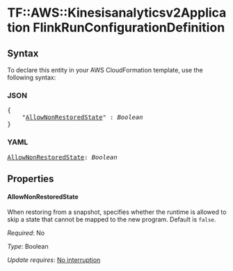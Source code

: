 # TF::AWS::Kinesisanalyticsv2Application FlinkRunConfigurationDefinition

## Syntax

To declare this entity in your AWS CloudFormation template, use the following syntax:

### JSON

<pre>
{
    "<a href="#allownonrestoredstate" title="AllowNonRestoredState">AllowNonRestoredState</a>" : <i>Boolean</i>
}
</pre>

### YAML

<pre>
<a href="#allownonrestoredstate" title="AllowNonRestoredState">AllowNonRestoredState</a>: <i>Boolean</i>
</pre>

## Properties

#### AllowNonRestoredState

When restoring from a snapshot, specifies whether the runtime is allowed to skip a state that cannot be mapped to the new program. Default is `false`.

_Required_: No

_Type_: Boolean

_Update requires_: [No interruption](https://docs.aws.amazon.com/AWSCloudFormation/latest/UserGuide/using-cfn-updating-stacks-update-behaviors.html#update-no-interrupt)

